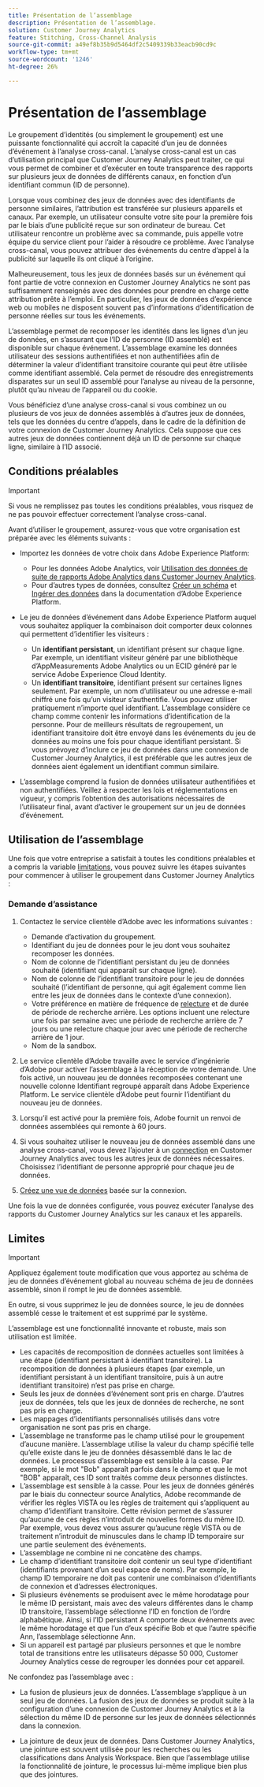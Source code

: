 ```yaml
---
title: Présentation de l’assemblage
description: Présentation de l’assemblage.
solution: Customer Journey Analytics
feature: Stitching, Cross-Channel Analysis
source-git-commit: a49ef8b35b9d5464df2c5409339b33eacb90cd9c
workflow-type: tm+mt
source-wordcount: '1246'
ht-degree: 26%

---
```


# Présentation de l’assemblage

Le groupement d’identités (ou simplement le groupement) est une puissante fonctionnalité qui accroît la capacité d’un jeu de données d’événement à l’analyse cross-canal. L’analyse cross-canal est un cas d’utilisation principal que Customer Journey Analytics peut traiter, ce qui vous permet de combiner et d’exécuter en toute transparence des rapports sur plusieurs jeux de données de différents canaux, en fonction d’un identifiant commun (ID de personne).

Lorsque vous combinez des jeux de données avec des identifiants de personne similaires, l’attribution est transférée sur plusieurs appareils et canaux. Par exemple, un utilisateur consulte votre site pour la première fois par le biais d’une publicité reçue sur son ordinateur de bureau. Cet utilisateur rencontre un problème avec sa commande, puis appelle votre équipe du service client pour l’aider à résoudre ce problème. Avec l’analyse cross-canal, vous pouvez attribuer des événements du centre d’appel à la publicité sur laquelle ils ont cliqué à l’origine.

Malheureusement, tous les jeux de données basés sur un événement qui font partie de votre connexion en Customer Journey Analytics ne sont pas suffisamment renseignés avec des données pour prendre en charge cette attribution prête à l’emploi. En particulier, les jeux de données d’expérience web ou mobiles ne disposent souvent pas d’informations d’identification de personne réelles sur tous les événements.

L’assemblage permet de recomposer les identités dans les lignes d’un jeu de données, en s’assurant que l’ID de personne (ID assemblé) est disponible sur chaque événement. L’assemblage examine les données utilisateur des sessions authentifiées et non authentifiées afin de déterminer la valeur d’identifiant transitoire courante qui peut être utilisée comme identifiant assemblé. Cela permet de résoudre des enregistrements disparates sur un seul ID assemblé pour l’analyse au niveau de la personne, plutôt qu’au niveau de l’appareil ou du cookie.

Vous bénéficiez d’une analyse cross-canal si vous combinez un ou plusieurs de vos jeux de données assemblés à d’autres jeux de données, tels que les données du centre d’appels, dans le cadre de la définition de votre connexion de Customer Journey Analytics. Cela suppose que ces autres jeux de données contiennent déjà un ID de personne sur chaque ligne, similaire à l’ID associé.


## Conditions préalables

>[!IMPORTANT]
>
>Si vous ne remplissez pas toutes les conditions préalables, vous risquez de ne pas pouvoir effectuer correctement l’analyse cross-canal.

Avant d’utiliser le groupement, assurez-vous que votre organisation est préparée avec les éléments suivants :

* Importez les données de votre choix dans Adobe Experience Platform:

   * Pour les données Adobe Analytics, voir [Utilisation des données de suite de rapports Adobe Analytics dans Customer Journey Analytics](/help/getting-started/aa-vs-cja/aa-data-in-cja.md).
   * Pour d’autres types de données, consultez [Créer un schéma](https://experienceleague.adobe.com/docs/experience-platform/xdm/tutorials/create-schema-ui.html?lang=fr) et [Ingérer des données](https://experienceleague.adobe.com/docs/experience-platform/ingestion/home.html?lang=fr) dans la documentation d’Adobe Experience Platform.

* Le jeu de données d’événement dans Adobe Experience Platform auquel vous souhaitez appliquer la combinaison doit comporter deux colonnes qui permettent d’identifier les visiteurs :

   * Un **identifiant persistant**, un identifiant présent sur chaque ligne. Par exemple, un identifiant visiteur généré par une bibliothèque d’AppMeasurements Adobe Analytics ou un ECID généré par le service Adobe Experience Cloud Identity.
   * Un **identifiant transitoire**, identifiant présent sur certaines lignes seulement. Par exemple, un nom d’utilisateur ou une adresse e-mail chiffré une fois qu’un visiteur s’authentifie. Vous pouvez utiliser pratiquement n’importe quel identifiant. L’assemblage considère ce champ comme contenir les informations d’identification de la personne. Pour de meilleurs résultats de regroupement, un identifiant transitoire doit être envoyé dans les événements du jeu de données au moins une fois pour chaque identifiant persistant.
Si vous prévoyez d’inclure ce jeu de données dans une connexion de Customer Journey Analytics, il est préférable que les autres jeux de données aient également un identifiant commun similaire.

* L’assemblage comprend la fusion de données utilisateur authentifiées et non authentifiées. Veillez à respecter les lois et réglementations en vigueur, y compris l’obtention des autorisations nécessaires de l’utilisateur final, avant d’activer le groupement sur un jeu de données d’événement.


## Utilisation de l’assemblage

Une fois que votre entreprise a satisfait à toutes les conditions préalables et a compris la variable [limitations](#limitations), vous pouvez suivre les étapes suivantes pour commencer à utiliser le groupement dans Customer Journey Analytics :

### Demande d’assistance

1. Contactez le service clientèle d’Adobe avec les informations suivantes :

   * Demande d’activation du groupement.
   * Identifiant du jeu de données pour le jeu dont vous souhaitez recomposer les données.
   * Nom de colonne de l’identifiant persistant du jeu de données souhaité (identifiant qui apparaît sur chaque ligne).
   * Nom de colonne de l’identifiant transitoire pour le jeu de données souhaité (l’identifiant de personne, qui agit également comme lien entre les jeux de données dans le contexte d’une connexion).
   * Votre préférence en matière de fréquence de [relecture](explained.md) et de durée de période de recherche arrière. Les options incluent une relecture une fois par semaine avec une période de recherche arrière de 7 jours ou une relecture chaque jour avec une période de recherche arrière de 1 jour.
   * Nom de la sandbox.


2. Le service clientèle d’Adobe travaille avec le service d’ingénierie d’Adobe pour activer l’assemblage à la réception de votre demande. Une fois activé, un nouveau jeu de données recomposées contenant une nouvelle colonne Identifiant regroupé apparaît dans Adobe Experience Platform. Le service clientèle d’Adobe peut fournir l’identifiant du nouveau jeu de données.

3. Lorsqu’il est activé pour la première fois, Adobe fournit un renvoi de données assemblées qui remonte à 60 jours.

4. Si vous souhaitez utiliser le nouveau jeu de données assemblé dans une analyse cross-canal, vous devez l’ajouter à un [connection](../connections/overview.md) en Customer Journey Analytics avec tous les autres jeux de données nécessaires. Choisissez l’identifiant de personne approprié pour chaque jeu de données.

5. [Créez une vue de données](/help/data-views/create-dataview.md) basée sur la connexion.

<!-- To do: Paragraph on backfill once product and marketing determine the best way forward. -->

Une fois la vue de données configurée, vous pouvez exécuter l’analyse des rapports du Customer Journey Analytics sur les canaux et les appareils.

<!-- Uncomment once stitching UI is available (for limited testing)..

### Do It Yourself

|Positive|[!BADGE New Feature]{type=Positive before-title="false"}|

{{release-limited-testing-section}}

Alternatively, you can set up and use stitching through the Customer Journey Analytics user interface:

1. Go to the [Create and manage stitched datasets](stitching-ui.md) and follow steps to rekey your dataset.

2. [Create a connection](/help/connections/create-connection.md) in Customer Journey Analytics using the newly generated dataset and any other datasets that you want to include. Choose the correct person ID for each dataset.

3. [Create a connection](/help/connections/create-connection.md) in Customer Journey Analytics using the newly generated dataset and any other datasets that you want to include. Choose the correct person ID for each dataset.
   
4. [Create a data view](/help/data-views/create-dataview.md) based on the connection.

Once the data view is set up, the cross-channel analysis in Customer Journey Analytics is just like any other analysis in Customer Journey Analytics, except now the data operates across channels and devices.

-->


## Limites

>[!IMPORTANT]
>
>Appliquez également toute modification que vous apportez au schéma de jeu de données d’événement global au nouveau schéma de jeu de données assemblé, sinon il rompt le jeu de données assemblé.
>
>En outre, si vous supprimez le jeu de données source, le jeu de données assemblé cesse le traitement et est supprimé par le système.

L’assemblage est une fonctionnalité innovante et robuste, mais son utilisation est limitée.

* Les capacités de recomposition de données actuelles sont limitées à une étape (identifiant persistant à identifiant transitoire). La recomposition de données à plusieurs étapes (par exemple, un identifiant persistant à un identifiant transitoire, puis à un autre identifiant transitoire) n’est pas prise en charge.
* Seuls les jeux de données dʼévénement sont pris en charge. D’autres jeux de données, tels que les jeux de données de recherche, ne sont pas pris en charge.
* Les mappages d’identifiants personnalisés utilisés dans votre organisation ne sont pas pris en charge.
* L’assemblage ne transforme pas le champ utilisé pour le groupement d’aucune manière. L’assemblage utilise la valeur du champ spécifié telle qu’elle existe dans le jeu de données désassemblé dans le lac de données. Le processus dʼassemblage est sensible à la casse. Par exemple, si le mot &quot;Bob&quot; apparaît parfois dans le champ et que le mot &quot;BOB&quot; apparaît, ces ID sont traités comme deux personnes distinctes.
* L’assemblage est sensible à la casse. Pour les jeux de données générés par le biais du connecteur source Analytics, Adobe recommande de vérifier les règles VISTA ou les règles de traitement qui s’appliquent au champ d’identifiant transitoire. Cette révision permet de s’assurer qu’aucune de ces règles n’introduit de nouvelles formes du même ID. Par exemple, vous devez vous assurer quʼaucune règle VISTA ou de traitement nʼintroduit de minuscules dans le champ ID temporaire sur une partie seulement des événements.
* L’assemblage ne combine ni ne concatène des champs.
* Le champ d’identifiant transitoire doit contenir un seul type d’identifiant (identifiants provenant d’un seul espace de noms). Par exemple, le champ ID temporaire ne doit pas contenir une combinaison dʼidentifiants de connexion et dʼadresses électroniques.
* Si plusieurs événements se produisent avec le même horodatage pour le même ID persistant, mais avec des valeurs différentes dans le champ ID transitoire, l’assemblage sélectionne l’ID en fonction de l’ordre alphabétique. Ainsi, si l’ID persistant A comporte deux événements avec le même horodatage et que l’un d’eux spécifie Bob et que l’autre spécifie Ann, l’assemblage sélectionne Ann.
* Si un appareil est partagé par plusieurs personnes et que le nombre total de transitions entre les utilisateurs dépasse 50 000, Customer Journey Analytics cesse de regrouper les données pour cet appareil.

Ne confondez pas l’assemblage avec :

* La fusion de plusieurs jeux de données. L’assemblage s’applique à un seul jeu de données. La fusion des jeux de données se produit suite à la configuration d’une connexion de Customer Journey Analytics et à la sélection du même ID de personne sur les jeux de données sélectionnés dans la connexion.

* La jointure de deux jeux de données. Dans Customer Journey Analytics, une jointure est souvent utilisée pour les recherches ou les classifications dans Analysis Workspace. Bien que l’assemblage utilise la fonctionnalité de jointure, le processus lui-même implique bien plus que des jointures.


